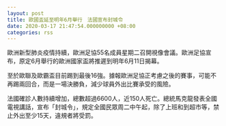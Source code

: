 ```yaml
---
layout: post
title: 歐國盃延至明年6月舉行　法國宣布封城令
date: 2020-03-17 21:47:54.000000000 +08:00
categories: rss
---
```


歐洲新型肺炎疫情持續，歐洲足協55名成員星期二召開視像會議。歐洲足協宣布，原定6月舉行的歐洲國家盃將推遲到明年6月11日揭幕。

至於歐聯及歐霸盃目前踢到最後16強。據報歐洲足協正考慮之後的賽事，可能不再踢兩回合，而是一場決勝負，減少球員外出比賽承受的風險。

法國確診人數持續增加，總數超過6600人，近150人死亡。總統馬克龍發表全國電視講話，宣布「封城令」，規定全國民眾周二中午起，除了上班和到超市等，禁止外出至少15天，違規者將受罰。

